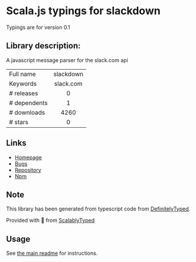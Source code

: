 
# Scala.js typings for slackdown

Typings are for version 0.1

## Library description:
A javascript message parser for the slack.com api

|                    |                 |
| ------------------ | :-------------: |
| Full name          | slackdown |
| Keywords           | slack.com |
| # releases         | 0 |
| # dependents       | 1 |
| # downloads        | 4260 |
| # stars            | 0 |

## Links
- [Homepage](https://github.com/blockmar/slackdown)
- [Bugs](https://github.com/blockmar/slackdown/issues)
- [Repository](https://github.com/blockmar/slackdown)
- [Npm](https://www.npmjs.com/package/slackdown)
    


## Note
This library has been generated from typescript code from [DefinitelyTyped](https://definitelytyped.org).

Provided with :purple_heart: from [ScalablyTyped](https://github.com/oyvindberg/ScalablyTyped)

## Usage
See [the main readme](../../readme.md) for instructions.


